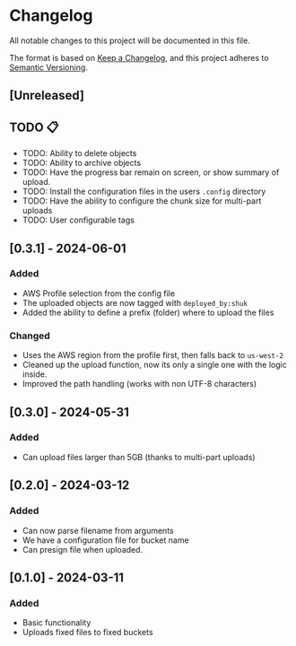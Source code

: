 # Changelog

All notable changes to this project will be documented in this file.

The format is based on [Keep a Changelog](https://keepachangelog.com/en/1.0.0/),
and this project adheres to [Semantic Versioning](https://semver.org/spec/v2.0.0.html).

## [Unreleased]

## TODO 📋

- TODO: Ability to delete objects
- TODO: Ability to archive objects
- TODO: Have the progress bar remain on screen, or show summary of upload.
- TODO: Install the configuration files in the users `.config` directory
- TODO: Have the ability to configure the chunk size for multi-part uploads
- TODO: User configurable tags

## [0.3.1] - 2024-06-01
### Added
- AWS Profile selection from the config file
- The uploaded objects are now tagged with `deployed_by:shuk`
- Added the ability to define a prefix (folder) where to upload the files

### Changed
- Uses the AWS region from the profile first, then falls back to `us-west-2`
- Cleaned up the upload function, now its only a single one with the logic inside.
- Improved the path handling (works with non UTF-8 characters)

## [0.3.0] - 2024-05-31
### Added
- Can upload files larger than 5GB (thanks to multi-part uploads)

## [0.2.0] - 2024-03-12
### Added
- Can now parse filename from arguments
- We have a configuration file for bucket name
- Can presign file when uploaded.

## [0.1.0] - 2024-03-11
### Added
- Basic functionality
- Uploads fixed files to fixed buckets
